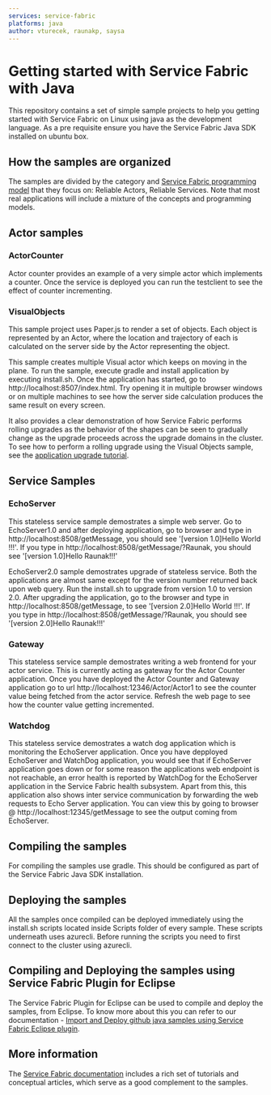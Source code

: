 ```yaml
---
services: service-fabric
platforms: java
author: vturecek, raunakp, saysa
---
```


# Getting started with Service Fabric with Java

This repository contains a set of simple sample projects to help you getting started with Service Fabric on Linux using java as the development language. As a pre requisite ensure you have the Service Fabric Java SDK installed on ubuntu box. 

## How the samples are organized

The samples are divided by the category and [Service Fabric programming model][service-fabric-programming-models] that they focus on: Reliable Actors, Reliable Services. Note that most real applications will include a mixture of the concepts and programming models.

## Actor samples
### ActorCounter

Actor counter provides an example of a very simple actor which implements a counter. Once the service is deployed you can run the testclient to see the effect of counter incrementing.  

### VisualObjects 

This sample project uses Paper.js to render a set of objects. Each object is represented by an Actor, where the location and trajectory of each is calculated on the server side by the Actor representing the object. 

This sample creates multiple Visual actor which keeps on moving in the plane. 
To run the sample, execute gradle and install application by executing install.sh. Once the application has started, go to http://localhost:8507/index.html. Try opening it in multiple browser windows or on multiple machines to see how the server side calculation produces the same result on every screen.

It also provides a clear demonstration of how Service Fabric performs rolling upgrades as the behavior of the shapes can be seen to gradually change as the upgrade proceeds across the upgrade domains in the cluster. To see how to perform a rolling upgrade using the Visual Objects sample, see the [application upgrade tutorial][app-upgrade-tutorial].

## Service Samples
### EchoServer

This stateless service sample demostrates a simple web server. Go to EchoServer1.0 and after deploying application, go to browser and type in http://localhost:8508/getMessage, you should see '[version 1.0]Hello World !!!'. If you type in http://localhost:8508/getMessage/?Raunak, you should see '[version 1.0]Hello Raunak!!!'

EchoServer2.0 sample demostrates upgrade of stateless service. Both the applications are almost same except for the version number returned back upon web query. Run the install.sh to upgrade from version 1.0 to version 2.0. After upgrading the application, go to the browser and type in http://localhost:8508/getMessage, to see '[version 2.0]Hello World !!!'. If you type in http://localhost:8508/getMessage/?Raunak, you should see '[version 2.0]Hello Raunak!!!'

### Gateway

This stateless service sample demostrates writing a web frontend for your actor service. This is currently acting as gateway for the Actor Counter application. Once you have deployed the Actor Counter and Gateway application go to url http://localhost:12346/Actor/Actor1 to see the counter value being fetched from the actor service. Refresh the web page to see how the counter value getting incremented. 

### Watchdog

This stateless service demostrates a watch dog application which is monitoring the EchoServer application. Once you have depployed EchoServer and WatchDog application, you would see that if EchoServer application goes down or for some reason the applications web endpoint is not reachable, an error health is reported by WatchDog for the EchoServer application in the Service Fabric health subsystem. Apart from this, this application also shows inter service communication by forwarding the web requests to Echo Server application. You can view this by going to browser @ http://localhost:12345/getMessage to see the output coming from EchoServer. 

## Compiling the samples
For compiling the samples use gradle. This should be configured as part of the Service Fabric Java SDK installation.

## Deploying the samples
All the samples once compiled can be deployed immediately using the install.sh scripts located inside Scripts folder of every sample. These scripts underneath uses azurecli. Before running the scripts you need to first connect to the cluster using azurecli. 

## Compiling and Deploying the samples using Service Fabric Plugin for Eclipse
The Service Fabric Plugin for Eclipse can be used to compile and deploy the samples, from Eclipse. To know more about this you can refer to our documentation - 
[Import and Deploy github java samples using Service Fabric Eclipse plugin][service-fabric-github-samples-with-eclipse].

## More information

The [Service Fabric documentation][service-fabric-docs] includes a rich set of tutorials and conceptual articles, which serve as a good complement to the samples.

<!-- Links -->

[service-fabric-programming-models]: https://azure.microsoft.com/en-us/documentation/articles/service-fabric-choose-framework/
[app-upgrade-tutorial]: https://docs.microsoft.com/en-us/azure/service-fabric/service-fabric-application-upgrade-tutorial-powershell
[service-fabric-docs]: http://aka.ms/servicefabricdocs
[service-fabric-github-samples-with-eclipse]: https://docs.microsoft.com/en-us/azure/service-fabric/service-fabric-get-started-eclipse#import-and-deploy-github-java-samples-using-service-fabric-eclipse-plugin




